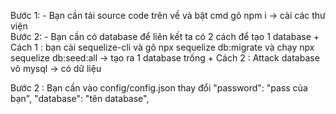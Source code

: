 Bước 1: - Bạn cần tải source code trên về và bật cmd gõ npm i -> cài các thư viện  
Bước 2: - Bạn cần có database để liên kết ta có 2 cách để tạo 1 database + Cách 1 : bạn cài sequelize-cli và gõ npx sequelize db:migrate và chạy npx sequelize db:seed:all -> tạo ra 1 database trống + Cách 2 : Attack database vô mysql -> có dữ liệu

Bước 2 : Bạn cần vào config/config.json thay đổi
"password": "pass của bạn",
"database": "tên database",
